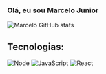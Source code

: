 ### Olá, eu sou Marcelo Junior

![Marcelo GitHub stats](https://github-readme-stats.vercel.app/api?username=Marcelo1080p&show_icons=true&theme=tokyonight)


## Tecnologias:

<div style="">
  <img alt="Node" src="https://img.shields.io/badge/Node.js-43853D?style=for-the-badge&logo=node.js&logoColor=white"/>
  <img alt="JavaScript" src="https://img.shields.io/badge/JavaScript-F7DF1E?style=for-the-badge&logo=javascript&logoColor=black"/>
  <img alt="React" src="https://img.shields.io/badge/React-20232A?style=for-the-badge&logo=react&logoColor=61DAFB"/>
</div>


